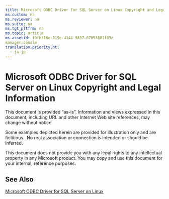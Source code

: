 ```yaml
---
title: Microsoft ODBC Driver for SQL Server on Linux Copyright and Legal Information
ms.custom: na
ms.reviewer: na
ms.suite: na
ms.tgt_pltfrm: na
ms.topic: article
ms.assetid: f0fb316e-315e-4144-9837-67053801f83c
manager:sonalm
translation.priority.ht: 
  - ja-jp
---
```

# Microsoft ODBC Driver for SQL Server on Linux Copyright and Legal Information
This document is provided “as\-is”. Information and views expressed in this document, including URL and other Internet Web site references, may change without notice.  
  
Some examples depicted herein are provided for illustration only and are fictitious.  No real association or connection is intended or should be inferred.  
  
This document does not provide you with any legal rights to any intellectual property in any Microsoft product. You may copy and use this document for your internal, reference purposes.  
  
## See Also  
[Microsoft ODBC Driver for SQL Server on Linux](../content/Microsoft-ODBC-Driver-for-SQL-Server-on-Linux.md)  
  
